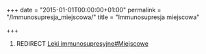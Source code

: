 +++
date = "2015-01-01T00:00:00+01:00"
permalink = "/Immunosupresja_miejscowa/"
title = "Immunosupresja miejscowa"

+++

1.  REDIRECT [Leki immunosupresyjne\#Miejscowe](/Leki_immunosupresyjne#Miejscowe "wikilink")
